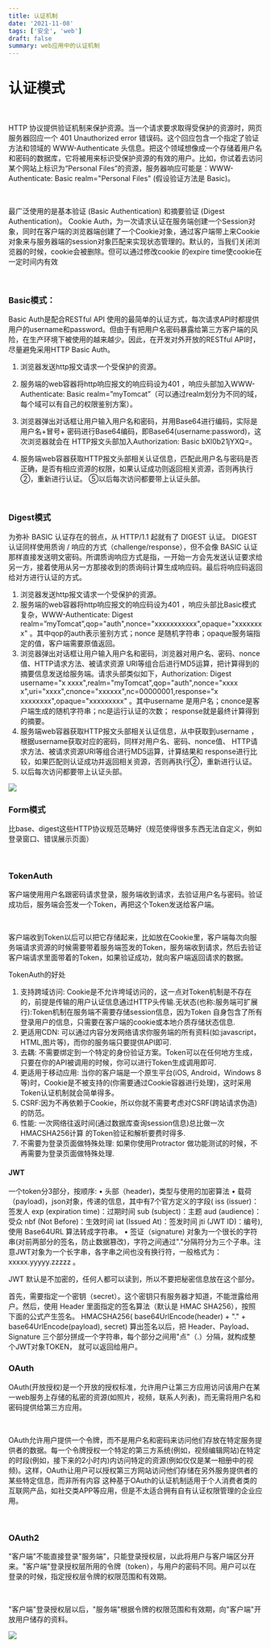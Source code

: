 ```yaml
---
title: 认证机制
date: '2021-11-08'
tags: ['安全', 'web']
draft: false
summary: web应用中的认证机制
---
```



# 认证模式

<br/>

HTTP 协议提供验证机制来保护资源。当一个请求要求取得受保护的资源时，网页服务器回应一个 401 Unauthorized error 错误码。这个回应包含一个指定了验证方法和领域的 WWW-Authenticate 头信息。把这个领域想像成一个存储着用户名和密码的数据库，它将被用来标识受保护资源的有效的用户。比如，你试着去访问某个网站上标识为“Personal Files”的资源，服务器响应可能是：WWW-Authenticate: Basic realm="Personal Files" (假设验证方法是 Basic)。

<br/>

最广泛使用的是基本验证 (Basic Authentication) 和摘要验证 (Digest Authentication)。
Cookie Auth，为一次请求认证在服务端创建一个Session对象，同时在客户端的浏览器端创建了一个Cookie对象，通过客户端带上来Cookie对象来与服务器端的session对象匹配来实现状态管理的。默认的，当我们关闭浏览器的时候，cookie会被删除。但可以通过修改cookie 的expire time使cookie在一定时间内有效

<br/>

### Basic模式：

Basic Auth是配合RESTful API 使用的最简单的认证方式，每次请求API时都提供用户的username和password。但由于有把用户名密码暴露给第三方客户端的风险，在生产环境下被使用的越来越少。因此，在开发对外开放的RESTful API时，尽量避免采用HTTP Basic Auth。

1. 浏览器发送http报文请求一个受保护的资源。
2. 服务端的web容器将http响应报文的响应码设为401 ，响应头部加入WWW-Authenticate: Basic realm=”myTomcat”（可以通过realm划分为不同的域，每个域可以有自己的权限鉴别方案）。
3. 浏览器弹出对话框让用户输入用户名和密码，并用Base64进行编码，实际是用户名+冒号+ 密码进行Base64编码，即Base64(username:password)，这次浏览器就会在 HTTP报文头部加入Authorization: Basic bXl0b21jYXQ=。
4. 服务端web容器获取HTTP报文头部相关认证信息，匹配此用户名与密码是否正确，是否有相应资源的权限，如果认证成功则返回相关资源，否则再执行②，重新进行认证。
⑤以后每次访问都要带上认证头部。
   
   <br/>

### Digest模式

为弥补 BASIC 认证存在的弱点，从 HTTP/1.1 起就有了 DIGEST 认证。 DIGEST 认证同样使用质询 / 响应的方式（challenge/response），但不会像 BASIC 认证那样直接发送明文密码。所谓质询响应方式是指，一开始一方会先发送认证要求给另一方，接着使用从另一方那接收到的质询码计算生成响应码。最后将响应码返回给对方进行认证的方式。

1. 浏览器发送http报文请求一个受保护的资源。
2. 服务端的web容器将http响应报文的响应码设为401 ，响应头部比Basic模式复杂，WWW-Authenticate: Digest realm=”myTomcat”,qop="auth",nonce="xxxxxxxxxxx",opaque="xxxxxxxx"  。其中qop的auth表示鉴别方式；nonce 是随机字符串；opaque服务端指定的值，客户端需要原值返回。
3. 浏览器弹出对话框让用户输入用户名和密码，浏览器对用户名、密码、nonce值、HTTP请求方法、被请求资源 URI等组合后进行MD5运算，把计算得到的摘要信息发送给服务端。请求头部类似如下，Authorization: Digest username="x xxxx",realm="myTomcat",qop="auth",nonce="xxxx x",uri="xxxx",cnonce="xxxxxx",nc=00000001,response="x xxxxxxxx",opaque="xxxxxxxxx" 。其中username 是用户名；cnonce是客户端生成的随机字符串；nc是运行认证的次数； response就是最终计算得到的摘要。 
4. 服务端web容器获取HTTP报文头部相关认证信息，从中获取到username ，根据username获取对应的密码，同样对用户名、密码、nonce值、 HTTP请求方法、被请求资源URI等组合进行MD5运算，计算结果和 response进行比较，如果匹配则认证成功并返回相关资源，否则再执行②，重新进行认证。
5. 以后每次访问都要带上认证头部。

<img src="/static/images/blog/digest.png" />

### Form模式

比base、digest这些HTTP协议规范范畴好（规范使得很多东西无法自定义，例如登录窗口、错误展示页面）

<br/>

### TokenAuth

客户端使用用户名跟密码请求登录，服务端收到请求，去验证用户名与密码。验证成功后，服务端会签发一个Token，再把这个Token发送给客户端。

<br/>

客户端收到Token以后可以把它存储起来，比如放在Cookie里，客户端每次向服务端请求资源的时候需要带着服务端签发的Token，服务端收到请求，然后去验证客户端请求里面带着的Token，如果验证成功，就向客户端返回请求的数据。

TokenAuth的好处

1. 支持跨域访问: Cookie是不允许垮域访问的，这一点对Token机制是不存在的，前提是传输的用户认证信息通过HTTP头传输.无状态(也称:服务端可扩展行):Token机制在服务端不需要存储session信息，因为Token 自身包含了所有登录用户的信息，只需要在客户端的cookie或本地介质存储状态信息.
2. 更适用CDN: 可以通过内容分发网络请求你服务端的所有资料(如:javascript，HTML,图片等)，而你的服务端只要提供API即可.
3. 去耦: 不需要绑定到一个特定的身份验证方案。Token可以在任何地方生成，只要在你的API被调用的时候，你可以进行Token生成调用即可.
4. 更适用于移动应用: 当你的客户端是一个原生平台(iOS, Android，Windows 8等)时，Cookie是不被支持的(你需要通过Cookie容器进行处理)，这时采用Token认证机制就会简单得多。
5. CSRF:因为不再依赖于Cookie，所以你就不需要考虑对CSRF(跨站请求伪造)的防范。
6. 性能: 一次网络往返时间(通过数据库查询session信息)总比做一次HMACSHA256计算 的Token验证和解析要费时得多.
7. 不需要为登录页面做特殊处理: 如果你使用Protractor 做功能测试的时候，不再需要为登录页面做特殊处理.
   
#### JWT

一个token分3部分，按顺序:
• 头部（header)，类型与使用的加密算法
• 载荷（payload)，json对象，传递的信息，其中有7个官方定义的字段( iss (issuer)：签发人 exp (expiration time)：过期时间 sub (subject)：主题 aud (audience)：受众 nbf (Not Before)：生效时间 iat (Issued At)：签发时间 jti (JWT ID)：编号),使用 Base64URL 算法转成字符串。
• 签证（signature) 对象为一个很长的字符串(对前两部分的签名，防止数据篡改)，字符之间通过"."分隔符分为三个子串。注意JWT对象为一个长字串，各字串之间也没有换行符，一般格式为：xxxxx.yyyyy.zzzzz 。

JWT 默认是不加密的，任何人都可以读到，所以不要把秘密信息放在这个部分。

首先，需要指定一个密钥（secret）。这个密钥只有服务器才知道，不能泄露给用户。然后，使用 Header 里面指定的签名算法（默认是 HMAC SHA256），按照下面的公式产生签名。
HMACSHA256( base64UrlEncode(header) + "." + base64UrlEncode(payload), secret) 
算出签名以后，把 Header、Payload、Signature 三个部分拼成一个字符串，每个部分之间用"点"（.）分隔，就构成整个JWT对象TOKEN， 就可以返回给用户。

### OAuth

OAuth(开放授权)是一个开放的授权标准，允许用户让第三方应用访问该用户在某一web服务上存储的私密的资源(如照片，视频，联系人列表)，而无需将用户名和密码提供给第三方应用。

<br/>

OAuth允许用户提供一个令牌，而不是用户名和密码来访问他们存放在特定服务提供者的数据。每一个令牌授权一个特定的第三方系统(例如，视频编辑网站)在特定的时段(例如，接下来的2小时内)内访问特定的资源(例如仅仅是某一相册中的视频)。这样，OAuth让用户可以授权第三方网站访问他们存储在另外服务提供者的某些特定信息，而非所有内容
这种基于OAuth的认证机制适用于个人消费者类的互联网产品，如社交类APP等应用，但是不太适合拥有自有认证权限管理的企业应用。

<br/>

### OAuth2

"客户端"不能直接登录"服务端"，只能登录授权层，以此将用户与客户端区分开来。"客户端"登录授权层所用的令牌（token），与用户的密码不同。用户可以在登录的时候，指定授权层令牌的权限范围和有效期。

<br/>

"客户端"登录授权层以后，"服务端"根据令牌的权限范围和有效期，向"客户端"开放用户储存的资料。

<img src="/static/images/blog/oauth2授权码模式.png" />